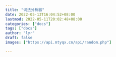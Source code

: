 ```yaml
---
title: "词法分析器"
date: 2022-05-13T16:04:52+08:00
lastmod: 2022-05-11T20:02:48+08:00
categories: ["docs"]
tags: ["docs"]
author: "lyr"
draft: false
images: ["https://api.mtyqx.cn/api/random.php"]

---
```



